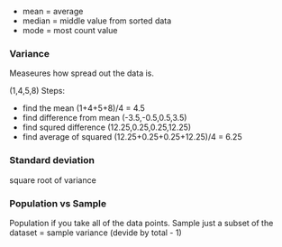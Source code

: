 * mean = average
* median = middle value from sorted data
* mode = most count value

### Variance
Measeures how spread out the data is.

(1,4,5,8)
Steps:
* find the mean (1+4+5+8)/4 = 4.5
* find difference from mean (-3.5,-0.5,0.5,3.5)
* find squred difference (12.25,0.25,0.25,12.25)
* find average of squared (12.25+0.25+0.25+12.25)/4 = 6.25

### Standard deviation

square root of variance

### Population vs Sample
Population if you take all of the data points.
Sample just a subset of the dataset = sample variance (devide by total - 1)